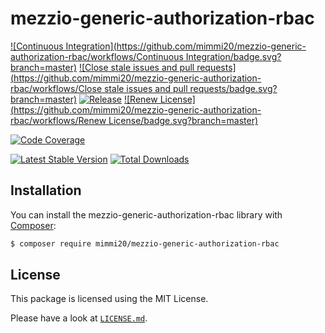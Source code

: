 # mezzio-generic-authorization-rbac

[![Continuous Integration](https://github.com/mimmi20/mezzio-generic-authorization-rbac/workflows/Continuous Integration/badge.svg?branch=master)](https://github.com/mimmi20/mezzio-generic-authorization-rbac/actions)
[![Close stale issues and pull requests](https://github.com/mimmi20/mezzio-generic-authorization-rbac/workflows/Close stale issues and pull requests/badge.svg?branch=master)](https://github.com/mimmi20/mezzio-generic-authorization-rbac/actions)
[![Release](https://github.com/mimmi20/mezzio-generic-authorization-rbac/workflows/Release/badge.svg?branch=master)](https://github.com/mimmi20/mezzio-generic-authorization-rbac/actions)
[![Renew License](https://github.com/mimmi20/mezzio-generic-authorization-rbac/workflows/Renew License/badge.svg?branch=master)](https://github.com/mimmi20/mezzio-generic-authorization-rbac/actions)

[![Code Coverage](https://codecov.io/gh/mimmi20/mezzio-generic-authorization-rbac/branch/master/graph/badge.svg)](https://codecov.io/gh/mimmi20/mezzio-generic-authorization-rbac)

[![Latest Stable Version](https://poser.pugx.org/mimmi20/mezzio-generic-authorization-rbac/v/stable)](https://packagist.org/packages/mimmi20/mezzio-generic-authorization-rbac)
[![Total Downloads](https://poser.pugx.org/mimmi20/mezzio-generic-authorization-rbac/downloads)](https://packagist.org/packages/mimmi20/mezzio-generic-authorization-rbac)

## Installation

You can install the mezzio-generic-authorization-rbac library with
[Composer](https://getcomposer.org):

```bash
$ composer require mimmi20/mezzio-generic-authorization-rbac
```

## License

This package is licensed using the MIT License.

Please have a look at [`LICENSE.md`](LICENSE.md).

